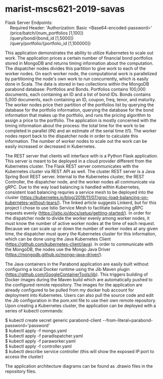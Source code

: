 # marist-mscs621-2019-savas

Flask Server Endpoints:</br>
&nbsp;&nbsp;&nbsp;&nbsp;Required Header: 'Authorization: Basic \<Base64-encoded-password\>'</br>
&nbsp;&nbsp;&nbsp;&nbsp;/price/batch/{num_portfolios [1,100]}</br>
&nbsp;&nbsp;&nbsp;&nbsp;/query/bond/{bond_id [1,5000]}</br>
&nbsp;&nbsp;&nbsp;&nbsp;/query/portfolio/{portfolio_id [1,100000]}</br>

This application demonstrates the ability to utilize Kubernetes to scale out work. The application prices a certain number of financial bond portfolios stored in MongoDB and returns timing information about the computation. The dispatcher nodes divides this partition to give work to each of the worker nodes. On each worker node, the computational work is parallelized by partitioning the node's own work to run concurrently, which is easily done in Scala. The data is stored in two collections within the MongoDB parabond database: Portfolios and Bonds. Portfolios contains 100,000 documents, each containing an ID and a list of bond IDs. Bonds contains 5,000 documents, each containing an ID, coupon, freq, tenor, and maturity. The worker nodes price their partition of the portfolios list by querying the database for the portfolio information, querying the database for the bond information that makes up the portfolio, and runs the pricing algorithm to assign a price to the portfolio. The application is mostly concerned with the timing information about the process: the total time for the work to be completed in parallel (tN) and an estimate of the serial time (t1). The worker nodes report back to the dispatcher node in order to calculate this information. The number of worker nodes to scale out the work can be easily increased or decreased in Kubernetes. 

The REST server that clients will interface with is a Python Flask application. This server is meant to be deployed in a cloud provider different from the Kubernetes cluster. The Flask REST server communicates with the Kubernetes cluster via REST API as well. The cluster REST server is a Java Spring Boot REST server. Internal to the Kubernetes cluster, the REST Controller, the dispatcher node, and the worker nodes all communicate via gRPC. Due to the way load balancing is handled within Kubernetes, consistent load balancing requries a service mesh to be deployed into the cluster (https://kubernetes.io/blog/2018/11/07/grpc-load-balancing-on-kubernetes-without-tears/). The linked article suggests Linkerd, but for this project I chose to use Istio Service Mesh to facilitate balancing gRPC requests evenly (https://istio.io/docs/setup/getting-started/). In order for the dispatcher node to divide the worker evenly among worker nodes, it must know the number of active worker nodes at the time of each request. Because we can scale up or down the number of worker nodes at any given time, the dispatcher must query the Kubernetes cluster for this information, which can be done using the Java Kubernetes Client (https://github.com/kubernetes-client/java). In order to communicate with the MongoDB, the nodes use the Mongo Java Driver (https://mongodb.github.io/mongo-java-driver/). 

The Java containers in the Parabond application are easily built without configuring a local Docker runtime using the Jib Maven plugin (https://github.com/GoogleContainerTools/jib). This triggers building of Docker images during the Maven build which are automatically pushed to the configured remote repository. The images for the application are already configured to be pulled from my docker hub account for deployment into Kubernetes. Users can also pull the source code and edit the Jib configuration in the pom.xml file to use their own remote repository. Upon creating a Kubernetes cluster, the application can be deployed with a series of kubectl commands: 

$ kubectl create secret generic parabond-client --from-literal=parabond-password='password' </br>
$ kubectl apply -f mongo.yaml </br>
$ kubectl apply -f paradispatcher.yaml </br>
$ kubectl apply -f paraworker.yaml </br>
$ kubectl apply -f controller.yaml </br>
$ kubectl describe service controller (this will show the exposed IP:port to access the cluster) </br>

The application architecture diagrams can be found as .drawio files in the repository files.
